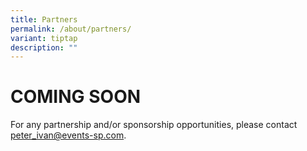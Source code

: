 ```yaml
---
title: Partners
permalink: /about/partners/
variant: tiptap
description: ""
---
```

<h1><strong>COMING SOON</strong></h1>
<p></p>
<p></p>
<p></p>
<p>For any partnership and/or sponsorship opportunities, please contact
<a href="mailto:peter_ivan@events-sp.com" rel="noopener noreferrer nofollow" target="_blank">peter_ivan@events-sp.com</a>.</p>